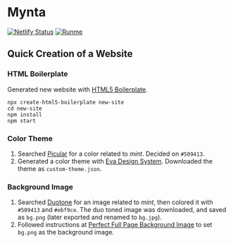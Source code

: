 # Mynta

[![Netlify Status](https://api.netlify.com/api/v1/badges/6fa5142b-3477-4532-864f-0d2130b3f45b/deploy-status)](https://app.netlify.com/sites/mynta/deploys) [![Runme](https://runme.io/static/button.svg)](https://runme.io/run?app_id=76ab75eb-f177-40f9-8e6d-eed4271c28f7)

## Quick Creation of a Website

### HTML Boilerplate

Generated new website with [HTML5 Boilerplate](https://github.com/h5bp/html5-boilerplate).

```
npx create-html5-boilerplate new-site
cd new-site
npm install
npm start
```

### Color Theme

1. Searched [Picular](https://picular.co) for a color related to _mint_. Decided on `#509413`.
2. Generated a color theme with [Eva Design System](https://colors.eva.design/). Downloaded the theme as `custom-theme.json`.

### Background Image

1. Searched [Duotone](https://duotone.shapefactory.co/) for an image related to _mint_, then colored it with `#509413` and `#ebf9ce`. The duo toned image was downloaded, and saved as `bg.png` (later exported and renamed to `bg.jpg`).
2. Followed instructions at [Perfect Full Page Background Image](https://css-tricks.com/perfect-full-page-background-image/) to set `bg.png` as the background image.
